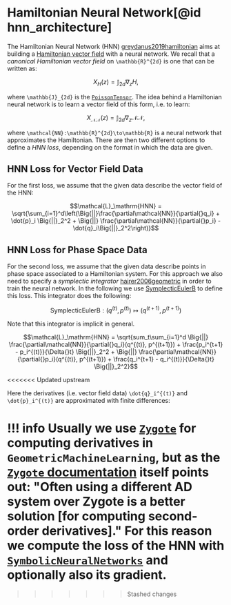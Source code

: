 # Hamiltonian Neural Network[@id hnn_architecture]

The Hamiltonian Neural Network (HNN) [greydanus2019hamiltonian](@cite) aims at building a [Hamiltonian vector field](@ref "Symplectic Systems")  with a neural network. We recall that a *canonical Hamiltonian vector field* on ``\mathbb{R}^{2d}`` is one that can be written as:

```math
    X_H(z) = \mathbb{J}_{2d}\nabla_zH,
```
where ``\mathbb{J}_{2d}`` is the [`PoissonTensor`](@ref). The idea behind a Hamiltonian neural network is to learn a vector field of this form, i.e. to learn:

```math
    X_{\mathcal{NN}}(z) = \mathbb{J}_{2d}\nabla_z\mathcal{NN},
```
where ``\mathcal{NN}:\mathbb{R}^{2d}\to\mathbb{R}`` is a neural network that approximates the Hamiltonian. There are then two different options to define a *HNN loss*, depending on the format in which the data are given.

## HNN Loss for Vector Field Data

For the first loss, we assume that the given data describe the vector field of the HNN:

```math
\mathcal{L}_\mathrm{HNN} = \sqrt{\sum_{i=1}^d\left(\Big{||}\frac{\partial\mathcal{NN}}{\partial{}q_i} + \dot{p}_i \Big{||}_2^2 + \Big{||} \frac{\partial\mathcal{NN}}{\partial{}p_i} - \dot{q}_i\Big{||}_2^2\right)}
```

## HNN Loss for Phase Space Data

For the second loss, we assume that the given data describe points in phase space associated to a Hamiltonian system. For this approach we also need to specify a *symplectic integrator* [hairer2006geometric](@cite) in order to train the neural network. In the following we use [SymplecticEulerB](https://juliagni.github.io/GeometricIntegrators.jl/latest/modules/integrators/#GeometricIntegrators.Integrators.SymplecticEulerB) to define this loss. This integrator does the following:

```math
\mathrm{SymplecticEulerB}: (q^{(t)}, p^{(t)}) \mapsto (q^{(t+1)}, p^{(t+1)})
```

Note that this integrator is implicit in general.

```math
\mathcal{L}_\mathrm{HNN} = \sqrt{sum_t\sum_{i=1}^d \Big{||} \frac{\partial\mathcal{NN}}{\partial{}q_i}(q^{(t)}, p^{(t+1)}) + \frac{p_i^{t+1} - p_i^{(t)}}{\Delta{}t} \Big{||}_2^2 + \Big{||} \frac{\partial\mathcal{NN}}{\partial{}p_i}(q^{(t)}, p^{(t+1)}) + \frac{q_i^{t+1} - q_i^{(t)}}{\Delta{}t} \Big{||}_2^2}
```
<<<<<<< Updated upstream

Here the derivatives (i.e. vector field data) ``\dot{q}_i^{(t)}`` and ``\dot{p}_i^{(t)}`` are approximated with finite differences: 

!!! info
   Usually we use [`Zygote`](https://github.com/FluxML/Zygote.jl) for computing derivatives in `GeometricMachineLearning`, but as the [`Zygote` documentation](https://fluxml.ai/Zygote.jl/dev/limitations/#Second-derivatives-1) itself points out: "Often using a different AD system over Zygote is a better solution [for computing second-order derivatives]." For this reason we compute the loss of the HNN with [`SymbolicNeuralNetworks`](https://github.com/JuliaGNI/SymbolicNeuralNetworks.jl) and optionally also its gradient.
=======
>>>>>>> Stashed changes
